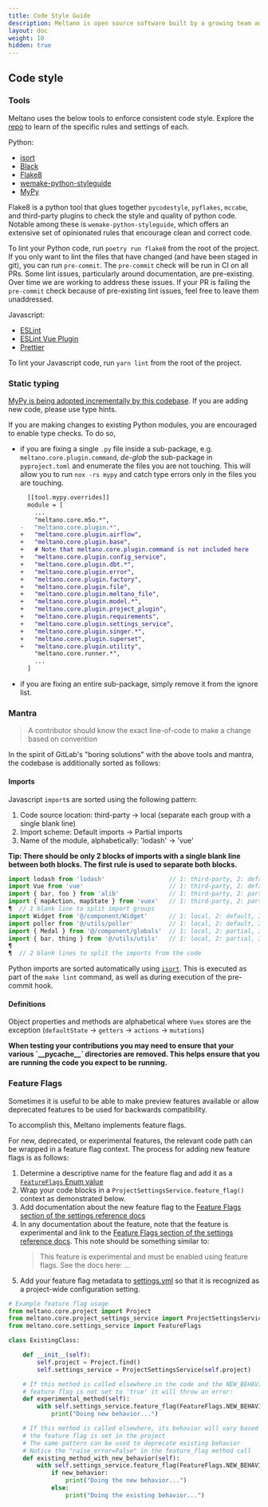 ```yaml
---
title: Code Style Guide
description: Meltano is open source software built by a growing team and a community of contributors.
layout: doc
weight: 10
hidden: true
---
```


## Code style

### Tools

Meltano uses the below tools to enforce consistent code style. Explore the [repo](https://github.com/meltano/meltano) to learn of the specific rules and settings of each.

Python:

- [isort](https://pycqa.github.io/isort/)
- [Black](https://github.com/ambv/black)
- [Flake8](https://flake8.pycqa.org/en/latest/)
- [wemake-python-styleguide](https://wemake-python-stylegui.de/en/latest/)
- [MyPy](https://mypy.readthedocs.io/en/stable/)

Flake8 is a python tool that glues together `pycodestyle`, `pyflakes`, `mccabe`, and third-party plugins to check the style and quality of python code. Notable among these is `wemake-python-styleguide`, which offers an extensive set of opinionated rules that encourage clean and correct code.

To lint your Python code, run `poetry run flake8` from the root of the project. If you only want to lint the files that have changed (and have been staged in git), you can run `pre-commit`. The `pre-commit` check will be run in CI on all PRs. Some lint issues, particularly around documentation, are pre-existing. Over time we are working to address these issues. If your PR is failing the `pre-commit` check because of pre-existing lint issues, feel free to leave them unaddressed.

Javascript:

- [ESLint](https://eslint.org/docs/rules/)
- [ESLint Vue Plugin](https://github.com/vuejs/eslint-plugin-vue)
- [Prettier](https://prettier.io/)

To lint your Javascript code, run `yarn lint` from the root of the project.

### Static typing

[MyPy is being adopted incrementally by this codebase](https://github.com/meltano/meltano/issues/6715). If you are adding new code, please use type hints.

If you are making changes to existing Python modules, you are encouraged to enable type checks. To do so,

- if you are fixing a single `.py` file inside a sub-package, e.g. `meltano.core.plugin.command`, _de-glob_ the sub-package in `pyproject.toml` and enumerate the files you are not touching. This will allow you to run `nox -rs mypy` and catch type errors only in the files you are touching.

  ```diff
    [[tool.mypy.overrides]]
    module = [
      ...
      "meltano.core.m5o.*",
  -   "meltano.core.plugin.*",
  +   "meltano.core.plugin.airflow",
  +   "meltano.core.plugin.base",
  +   # Note that meltano.core.plugin.command is not included here
  +   "meltano.core.plugin.config_service",
  +   "meltano.core.plugin.dbt.*",
  +   "meltano.core.plugin.error",
  +   "meltano.core.plugin.factory",
  +   "meltano.core.plugin.file",
  +   "meltano.core.plugin.meltano_file",
  +   "meltano.core.plugin.model.*",
  +   "meltano.core.plugin.project_plugin",
  +   "meltano.core.plugin.requirements",
  +   "meltano.core.plugin.settings_service",
  +   "meltano.core.plugin.singer.*",
  +   "meltano.core.plugin.superset",
  +   "meltano.core.plugin.utility",
      "meltano.core.runner.*",
      ...
    ]
  ```

- if you are fixing an entire sub-package, simply remove it from the ignore list.

### Mantra

> A contributor should know the exact line-of-code to make a change based on convention

In the spirit of GitLab's "boring solutions" with the above tools and mantra, the codebase is additionally sorted as follows:

#### Imports

Javascript `import`s are sorted using the following pattern:

1. Code source location: third-party → local (separate each group with a single blank line)
1. Import scheme: Default imports → Partial imports
1. Name of the module, alphabetically: 'lodash' → 'vue'

<div class="notification is-warning">
  <p><strong>Tip: There should be only 2 blocks of imports with a single blank line between both blocks.
The first rule is used to separate both blocks.</strong></p>
</div>

```js
import lodash from 'lodash'                  // 1: third-party, 2: default, 3: [l]odash
import Vue from 'vue'                        // 1: third-party, 2: default, 3: [v]ue
import { bar, foo } from 'alib'              // 1: third-party, 2: partial, 3: [a]lib
import { mapAction, mapState } from 'vuex'   // 1: third-party, 2: partial, 3: [v]uex
¶  // 1 blank line to split import groups
import Widget from '@/component/Widget'      // 1: local, 2: default, 3: @/[c]omponent/Widget
import poller from '@/utils/poller'          // 1: local, 2: default, 3: @/[u]tils/poller
import { Medal } from '@/component/globals'  // 1: local, 2: partial, 3: @/[c]omponent/globals
import { bar, thing } from '@/utils/utils'   // 1: local, 2: partial, 3: @/[u]tils/utils
¶
¶  // 2 blank lines to split the imports from the code
```

Python imports are sorted automatically using [`isort`](https://pycqa.github.io/isort/). This is executed as part of the `make lint` command, as well as during execution of the pre-commit hook.

#### Definitions

Object properties and methods are alphabetical where `Vuex` stores are the exception (`defaultState` -> `getters` -> `actions` -> `mutations`)

<div class="notification is-danger">
  <p><strong>When testing your contributions you may need to ensure that your various `__pycache__` directories are removed. This helps ensure that you are running the code you expect to be running.</strong></p>
</div>

### Feature Flags

Sometimes it is useful to be able to make preview features available or allow deprecated features to be used for backwards compatibility.

To accomplish this, Meltano implements feature flags.

For new, deprecated, or experimental features, the relevant code path can be wrapped in a feature flag context. The process for adding new feature flags is as follows:

1. Determine a descriptive name for the feature flag and add it as a [`FeatureFlags` Enum value](https://github.com/meltano/meltano/blob/3237022624c9594852abe69acb4da3dbf1ce5c05/src/meltano/core/settings_service.py#L30)
1. Wrap your code blocks in a `ProjectSettingsService.feature_flag()` context as demonstrated below.
1. Add documentation about the new feature flag to the [Feature Flags section of the settings reference docs](/reference/settings#feature-flags)
1. In any documentation about the feature, note that the feature is experimental and link to the [Feature Flags section of the settings reference docs](/reference/settings#feature-flags). This note should be something similar to:
   > This feature is experimental and must be enabled using feature flags. See the docs here: ...
1. Add your feature flag metadata to [settings.yml](https://github.com/meltano/meltano/blob/3237022624c9594852abe69acb4da3dbf1ce5c05/src/meltano/core/bundle/settings.yml#L189) so that it is recognized as a project-wide configuration setting.

```python
# Example feature flag usage
from meltano.core.project import Project
from meltano.core.project_settings_service import ProjectSettingsService
from meltano.core.settings_service import FeatureFlags

class ExistingClass:

    def __init__(self):
        self.project = Project.find()
        self.settings_service = ProjectSettingsService(self.project)

    # If this method is called elsewhere in the code and the NEW_BEHAVIOR
    # feature flag is not set to 'true' it will throw an error:
    def experimental_method(self):
        with self.settings_service.feature_flag(FeatureFlags.NEW_BEHAVIOR):
            print("Doing new behavior...")

    # If this method is called elsewhere, its behavior will vary based on whether
    # the feature flag is set in the project
    # The same pattern can be used to deprecate existing behavior
    # Notice the "raise_error=False" in the feature_flag method call
    def existing_method_with_new_behavior(self):
        with self.settings_service.feature_flag(FeatureFlags.NEW_BEHAVIOR, raise_error=False) as new_behavior:
            if new_behavior:
                print("Doing the new behavior...")
            else:
                print("Doing the existing behavior...")
```
